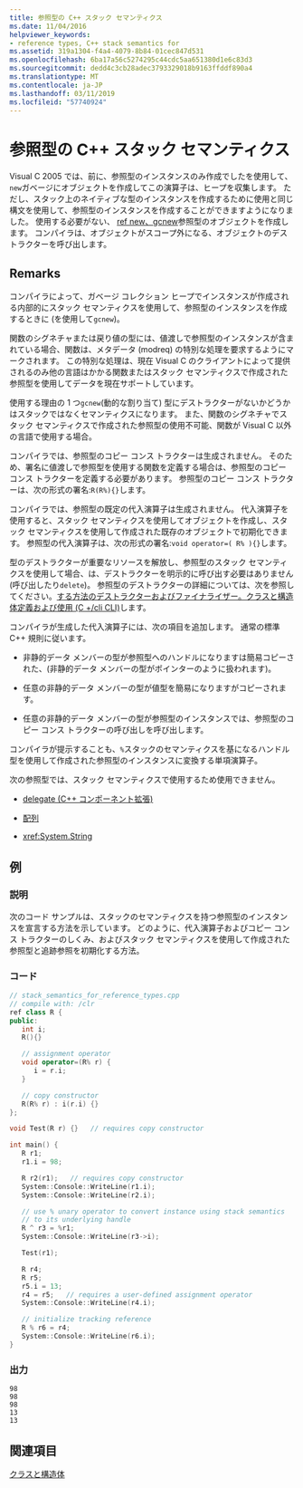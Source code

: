```yaml
---
title: 参照型の C++ スタック セマンティクス
ms.date: 11/04/2016
helpviewer_keywords:
- reference types, C++ stack semantics for
ms.assetid: 319a1304-f4a4-4079-8b84-01cec847d531
ms.openlocfilehash: 6ba17a56c5274295c44cdc5aa651380d1e6c83d3
ms.sourcegitcommit: dedd4c3cb28adec3793329018b9163ffddf890a4
ms.translationtype: MT
ms.contentlocale: ja-JP
ms.lasthandoff: 03/11/2019
ms.locfileid: "57740924"
---
```

# <a name="c-stack-semantics-for-reference-types"></a>参照型の C++ スタック セマンティクス

Visual C 2005 では、前に、参照型のインスタンスのみ作成でしたを使用して、`new`ガベージにオブジェクトを作成してこの演算子は、ヒープを収集します。 ただし、スタック上のネイティブな型のインスタンスを作成するために使用と同じ構文を使用して、参照型のインスタンスを作成することができますようになりました。 使用する必要がない、 [ref new、gcnew](../windows/ref-new-gcnew-cpp-component-extensions.md)参照型のオブジェクトを作成します。 コンパイラは、オブジェクトがスコープ外になる、オブジェクトのデストラクターを呼び出します。

## <a name="remarks"></a>Remarks

コンパイラによって、ガベージ コレクション ヒープでインスタンスが作成される内部的にスタック セマンティクスを使用して、参照型のインスタンスを作成するときに (を使用して`gcnew`)。

関数のシグネチャまたは戻り値の型には、値渡しで参照型のインスタンスが含まれている場合、関数は、メタデータ (modreq) の特別な処理を要求するようにマークされます。 この特別な処理は、現在 Visual C のクライアントによって提供されるのみ他の言語はかかる関数またはスタック セマンティクスで作成された参照型を使用してデータを現在サポートしています。

使用する理由の 1 つ`gcnew`(動的な割り当て) 型にデストラクターがないかどうかはスタックではなくセマンティクスになります。 また、関数のシグネチャでスタック セマンティクスで作成された参照型の使用不可能、関数が Visual C 以外の言語で使用する場合。

コンパイラでは、参照型のコピー コンス トラクターは生成されません。 そのため、署名に値渡しで参照型を使用する関数を定義する場合は、参照型のコピー コンス トラクターを定義する必要があります。 参照型のコピー コンス トラクターは、次の形式の署名:`R(R%){}`します。

コンパイラでは、参照型の既定の代入演算子は生成されません。 代入演算子を使用すると、スタック セマンティクスを使用してオブジェクトを作成し、スタック セマンティクスを使用して作成された既存のオブジェクトで初期化できます。 参照型の代入演算子は、次の形式の署名:`void operator=( R% ){}`します。

型のデストラクターが重要なリソースを解放し、参照型のスタック セマンティクスを使用して場合、は、デストラクターを明示的に呼び出す必要はありません (呼び出したり`delete`)。 参照型のデストラクターの詳細については、次を参照してください。[する方法のデストラクターおよびファイナライザー。クラスと構造体定義および使用 (C +/cli CLI)](../dotnet/how-to-define-and-consume-classes-and-structs-cpp-cli.md#BKMK_Destructors_and_finalizers)します。

コンパイラが生成した代入演算子には、次の項目を追加します。 通常の標準 C++ 規則に従います。

- 非静的データ メンバーの型が参照型へのハンドルになりますは簡易コピーされた、(非静的データ メンバーの型がポインターのように扱われます)。

- 任意の非静的データ メンバーの型が値型を簡易になりますがコピーされます。

- 任意の非静的データ メンバーの型が参照型のインスタンスでは、参照型のコピー コンス トラクターの呼び出しを呼び出します。

コンパイラが提示することも、`%`スタックのセマンティクスを基になるハンドル型を使用して作成された参照型のインスタンスに変換する単項演算子。

次の参照型では、スタック セマンティクスで使用するため使用できません。

- [delegate (C++ コンポーネント拡張)](../windows/delegate-cpp-component-extensions.md)

- [配列](../windows/arrays-cpp-component-extensions.md)

- <xref:System.String>

## <a name="example"></a>例

### <a name="description"></a>説明

次のコード サンプルは、スタックのセマンティクスを持つ参照型のインスタンスを宣言する方法を示しています。 どのように、代入演算子およびコピー コンス トラクターのしくみ、およびスタック セマンティクスを使用して作成された参照型と追跡参照を初期化する方法。

### <a name="code"></a>コード

```cpp
// stack_semantics_for_reference_types.cpp
// compile with: /clr
ref class R {
public:
   int i;
   R(){}

   // assignment operator
   void operator=(R% r) {
      i = r.i;
   }

   // copy constructor
   R(R% r) : i(r.i) {}
};

void Test(R r) {}   // requires copy constructor

int main() {
   R r1;
   r1.i = 98;

   R r2(r1);   // requires copy constructor
   System::Console::WriteLine(r1.i);
   System::Console::WriteLine(r2.i);

   // use % unary operator to convert instance using stack semantics
   // to its underlying handle
   R ^ r3 = %r1;
   System::Console::WriteLine(r3->i);

   Test(r1);

   R r4;
   R r5;
   r5.i = 13;
   r4 = r5;   // requires a user-defined assignment operator
   System::Console::WriteLine(r4.i);

   // initialize tracking reference
   R % r6 = r4;
   System::Console::WriteLine(r6.i);
}
```

### <a name="output"></a>出力

```Output
98
98
98
13
13
```

## <a name="see-also"></a>関連項目

[クラスと構造体](../windows/classes-and-structs-cpp-component-extensions.md)
